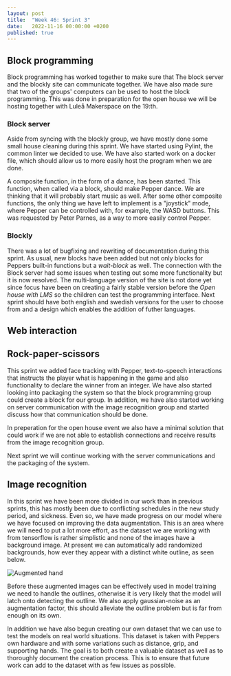 ```yaml
---
layout: post
title:  "Week 46: Sprint 3"
date:   2022-11-16 00:00:00 +0200
published: true
---
```


## Block programming
Block programming has worked together to make sure that The block server and the blockly site can 
communicate together. We have also made sure that two of the groups' computers can be used to host
the block programming. This was done in preparation for the open house we will be hosting together
with Luleå Makerspace on the 19:th.

### Block server
Aside from syncing with the blockly group, we have mostly done some small house cleaning during this 
sprint. We have started using Pylint, the common linter we decided to use. We have also started work
on a docker file, which should allow us to more easily host the program when we are done. 

A composite function, in the form of a dance, has been started. This function, when called via a block,
should make Pepper dance. We are thinking that it will probably start music as well. After some other 
composite functions, the only thing we have left to implement is a "joystick" mode, where Pepper can be
controlled with, for example, the WASD buttons. This was requested by Peter Parnes, as a way to more 
easily control Pepper. 

### Blockly
There was a lot of bugfixing and rewriting of documentation during this sprint. As usual, new blocks have been added but not only blocks for Peppers built-in functions but a *wait-block* as well. The connection with the Block server had some issues when testing out some more functionality but it is now resolved. The multi-language version of the site is not done yet since focus have been on creating a fairly stable version before the *Open house with LMS* so the children can test the programming interface. Next sprint should have both english and swedish versions for the user to choose from and a design which enables the addition of futher languages.

## Web interaction

## Rock-paper-scissors

This sprint we added face tracking with Pepper, text-to-speech interactions that instructs the player 
what is happening in the game and also functionality to declare the winner from an integer. We have also 
started looking into packaging the system so that the block programming group could create a block for our
group. In addition, we have also started working on server communication with the image recognition group 
and started discuss how that communication should be done. 

In preperation for the open house event we also have a minimal solution that could work if we are not 
able to establish connections and receive results from the image recognition group.

Next sprint we will continue working with the server communications and the packaging of the system. 

## Image recognition
In this sprint we have been more divided in our work than in previous sprints, this has mostly been due to conflicting schedules in the new study period, and sickness. Even so, we have made progress on our model where we have focused on improving the data augmentation. This is an area where we will need to put a lot more effort, as the dataset we are working with from tensorflow is rather simplistic and none of the images have a background image. At present we can automatically add randomized backgrounds, how ever they appear with a distinct white outline, as seen below.

![Augmented hand](/blog-site/images/augmented-hand.png)

Before these augmented images can be effectively used in model training we need to handle the outlines, otherwise it is very likely that the model will latch onto detecting the outline. We also apply gaussian-noise as an augmentation factor, this should alleviate the outline problem but is far from enough on its own.

In addition we have also begun creating our own dataset that we can use to test the models on real world situations. This dataset is taken with Peppers own hardware and with some variations such as distance, grip, and supporting hands. The goal is to both create a valuable dataset as well as to thoroughly document the creation process. This is to ensure that future work can add to the dataset with as few issues as possible.